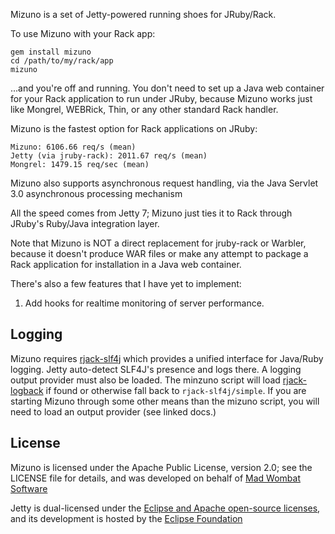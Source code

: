 Mizuno is a set of Jetty-powered running shoes for JRuby/Rack.

To use Mizuno with your Rack app:

    gem install mizuno
    cd /path/to/my/rack/app
    mizuno

...and you're off and running.  You don't need to set up a Java web
container for your Rack application to run under JRuby, because Mizuno
works just like Mongrel, WEBRick, Thin, or any other standard Rack
handler.

Mizuno is the fastest option for Rack applications on JRuby:

    Mizuno: 6106.66 req/s (mean)
    Jetty (via jruby-rack): 2011.67 req/s (mean)
    Mongrel: 1479.15 req/sec (mean)

Mizuno also supports asynchronous request handling, via the Java Servlet
3.0 asynchronous processing mechanism

All the speed comes from Jetty 7; Mizuno just ties it to Rack through
JRuby's Ruby/Java integration layer.

Note that Mizuno is NOT a direct replacement for jruby-rack or Warbler,
because it doesn't produce WAR files or make any attempt to package a
Rack application for installation in a Java web container.

There's also a few features that I have yet to implement:

1. Add hooks for realtime monitoring of server performance.

## Logging

Mizuno requires [rjack-slf4j][] which provides a unified interface for
Java/Ruby logging. Jetty auto-detect SLF4J's presence and logs
there. A logging output provider must also be loaded. The minzuno
script will load [rjack-logback][] if found or otherwise fall back to
`rjack-slf4j/simple`.  If you are starting Mizuno through some other
means than the mizuno script, you will need to load an output provider
(see linked docs.)

[rjack-slf4j]:   http://rjack.rubyforge.org/slf4j/RJack/SLF4J.html
[rjack-logback]: http://rjack.rubyforge.org/logback/RJack/Logback.html

## License

Mizuno is licensed under the Apache Public License, version 2.0; see
the LICENSE file for details, and was developed on behalf of 
[Mad Wombat Software](http://www.madwombat.com)

Jetty is dual-licensed under the [Eclipse and Apache open-source 
licenses](http://www.eclipse.org/jetty/licenses.php), and its
development is hosted by the [Eclipse 
Foundation](http://www.eclipse.org/jetty/)
